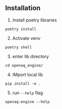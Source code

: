 ## Installation
1.  Install poetry libraries
```
poetry install
```
2. Activate venv
```
poetry shell
```
3. enter lib directory
```
cd openaq_engine/
```
4. IMport local lib
```
pip install -e . 
```
5. run `--help` flag
```
openaq-engine --help
```
